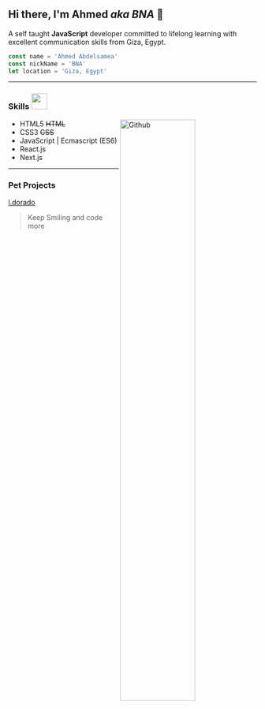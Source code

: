 ## Hi there, I'm Ahmed _aka BNA_ 👋

A self taught **JavaScript** developer committed to lifelong learning with excellent communication skills from Giza, Egypt.

```javascript
const name = 'Ahmed Abdelsamea'
const nickName = 'BNA'
let location = 'Giza, Egypt'
```
---

### Skills <img src = "https://media2.giphy.com/media/QssGEmpkyEOhBCb7e1/giphy.gif?cid=ecf05e47a0n3gi1bfqntqmob8g9aid1oyj2wr3ds3mg700bl&rid=giphy.gif" width = 32px>

<img width="55%" align="right" alt="Github" src="https://raw.githubusercontent.com/onimur/.github/master/.resources/git-header.svg" />

- HTML5 ~~HTML~~ 
-  CSS3 ~~CSS~~
- JavaScript | Ecmascript (ES6)
- React.js
- Next.js


---

### Pet Projects
[l.dorado](https://ldorado.herokuapp.com/ "ldorado")


> Keep Smiling and code more



